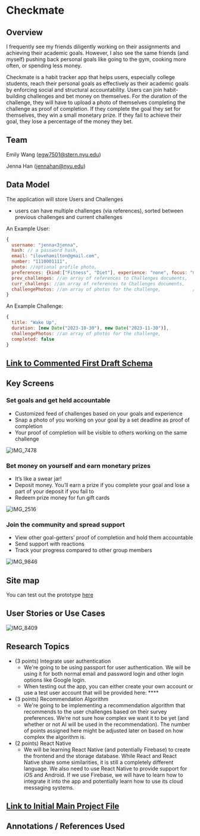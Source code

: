 # Checkmate

## Overview
I frequently see my friends diligently working on their assignments and achieving their academic goals. However, I also see the same friends (and myself) pushing back personal goals like going to the gym, cooking more often, or spending less money.

Checkmate is a habit tracker app that helps users, especially college students, reach their personal goals as effectively as their academic goals by enforcing social and structural accountability. Users can join habit-building challenges and bet money on themselves. For the duration of the challenge, they will have to upload a photo of themselves completing the challenge as proof of completion. If they complete the goal they set for themselves, they win a small monetary prize. If they fail to achieve their goal, they lose a percentage of the money they bet.

## Team
Emily Wang (egw7501@stern.nyu.edu)

Jenna Han (jennahan@nyu.edu)

## Data Model
The application will store Users and Challenges

* users can have multiple challenges (via references), sorted between previous challenges and current challenges

An Example User:

```javascript
{
  username: "jenna<3jenna",
  hash: // a password hash,
  email: "ilovehamilton@gmail.com",
  number: "1110001111",
  photo: //optional profile photo,
  preferences: {kind:["Fitness", "Diet"], experience: "none", focus: "motivation"},
  prev_challenges: //an array of references to Challenges documents,
  curr_challengs: //an array of references to Challenges documents,
  challengePhotos: //an array of photos for the challenge,            //check this with professor
}
```

An Example Challenge:

```javascript
{
  title: "Wake Up",
  duration: [new Date("2023-10-30"), new Date("2023-11-30")],
  challengePhotos: //an array of photos for the challenge,
  completed: false
}
```

## [Link to Commented First Draft Schema](db.mjs) 

## Key Screens

### Set goals and get held accountable
- Customized feed of challenges based on your goals and experience
- Snap a photo of you working on your goal by a set deadline as proof of completion
- Your proof of completion will be visible to others working on the same challenge

![IMG_7478](https://github.com/millycakes/final-project/assets/62906996/36104a93-ed9c-494f-9b76-1390f7520df1)


### Bet money on yourself and earn monetary prizes
- It’s like a swear jar!
- Deposit money. You’ll earn a prize if you complete your goal and lose a part of your deposit if you fail to
- Redeem prize money for fun gift cards

![IMG_2516](https://github.com/millycakes/final-project/assets/62906996/4e72b05f-b9fa-4375-9e7d-82ab05abf23f)


### Join the community and spread support
- View other goal-getters’ proof of completion and hold them accountable
- Send support with reactions
- Track your progress compared to other group members

![IMG_9846](https://github.com/millycakes/final-project/assets/62906996/b54aac93-c026-432a-877f-abcb3c2c99d8)


## Site map

You can test out the prototype [here](https://www.figma.com/proto/895qnnItxZDRUSWQtnc2pR/CheckMate?page-id=340%3A5213&type=design&node-id=388-4889&viewport=401%2C-2535%2C0.51&t=I7VivEIM5ZO5Hf6y-1&scaling=scale-down&starting-point-node-id=388%3A4889&mode=design)

## User Stories or Use Cases

![IMG_8409](https://github.com/millycakes/final-project/assets/62906996/bf1097c9-ce58-4398-b30c-ab24097203d6)

## Research Topics

* (3 points) Integrate user authentication
    * We're going to be using passport for user authentication. We will be using it for both normal email and password login and other login options
    like Google login.
    * When testing out the app, you can either create your own account or use a test user account that will be provided here: ****
* (3 points) Recommendation Algorithm
    * We're going to be implementing a recommendation algorithm that recommends to the user challenges based on their survey preferences. We're not sure how complex we want it to be yet (and whether or not AI will be used in the recommendation). The number of points assigned here might be adjusted later on based on how complex the algorithm is.
* (2 points) React Native
    * We will be learning React Native (and potentially Firebase) to create the frontend and the storage database. While React and React Native share some similarities, it is still a completely different language. We also need to use React Native to provide support for iOS and Android. If we use Firebase, we will have to learn how to integrate it into the app and potentially learn how to use its cloud messaging systems.

## [Link to Initial Main Project File](app.mjs) 

## Annotations / References Used

